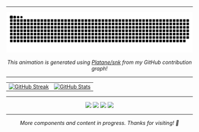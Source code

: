 
---

<p align="center">
  <picture>
    <source media="(prefers-color-scheme: dark)" srcset="https://raw.githubusercontent.com/Auggie0w0/Auggie0w0/main/assets/github-snake-dark.svg" />
    <source media="(prefers-color-scheme: light)" srcset="https://raw.githubusercontent.com/Auggie0w0/Auggie0w0/main/assets/github-snake.svg" />
    <img src="https://raw.githubusercontent.com/Auggie0w0/Auggie0w0/main/assets/github-snake.svg" alt="GitHub Contribution Snake" />
  </picture>
</p>

<p align="center"><i>This animation is generated using <a href="https://github.com/Platane/snk">Platane/snk</a> from my GitHub contribution graph!</i></p>

---

<p align="center">
  <table>
    <tr>
      <td>
        <a href="https://git.io/streak-stats">
          <img height="180em" src="https://streak-stats.demolab.com/?user=Auggie0w0&theme=default&hide_border=true" alt="GitHub Streak" />
        </a>
      </td>
      <td>
        <a href="https://github.com/anuraghazra/github-readme-stats">
          <img height="180em" src="https://github-readme-stats.vercel.app/api?username=Auggie0w0&show_icons=true&theme=default&hide_border=true" alt="GitHub Stats" />
        </a>
      </td>
    </tr>
  </table>
</p>

---

<p align="center">
  <img src="assets/react-blue.svg" height="40" />
  <img src="assets/github-blue.svg" height="40" />
  <img src="assets/java-blue.svg" height="40" />
  <img src="assets/javascript-blue.svg" height="40" />
</p>

---

<p align="center"><i>More components and content in progress. Thanks for visiting! 🎉</i></p>
